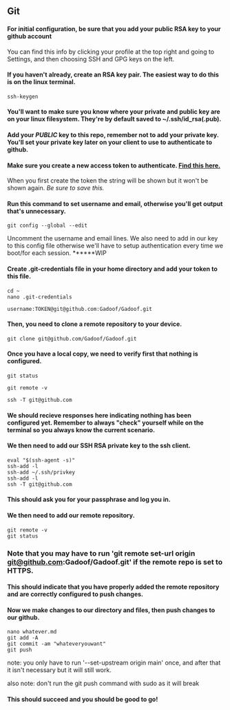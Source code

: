 ## Git

#### For initial configuration, be sure that you add your public RSA key to your github account

You can find this info by clicking your profile at the top right and going to Settings, and then choosing SSH and GPG keys on the left.

#### If you haven't already, create an RSA key pair. The easiest way to do this is on the linux terminal.

```
ssh-keygen
```

#### You'll want to make sure you know where your private and public key are on your linux filesystem. They're by default saved to ~/.ssh/id_rsa(.pub). 

#### Add your _PUBLIC_ key to this repo, remember not to add your private key. You'll set your private key later on your client to use to authenticate to github.

#### Make sure you create a new access token to authenticate. [Find this here.](https://github.com/settings/tokens)

When you first create the token the string will be shown but it won't be shown again. *Be sure to save this.*

#### Run this command to set username and email, otherwise you'll get output that's unnecessary.

```
git config --global --edit
```
Uncomment the username and email lines.
We also need to add in our key to this config file otherwise we'll have to setup authentication every time we boot/for each session.
******WIP

#### Create .git-credentials file in your home directory and add your token to this file.

```
cd ~
nano .git-credentials

username:TOKEN@git@github.com:Gadoof/Gadoof.git
```

#### Then, you need to clone a remote repository to your device.

```
git clone git@github.com/Gadoof/Gadoof.git
```

#### Once you have a local copy, we need to verify first that nothing is configured.

```
git status

git remote -v

ssh -T git@github.com
```

#### We should recieve responses here indicating nothing has been configured yet. Remember to always "check" yourself while on the terminal so you always know the current scenario.

#### We then need to add our SSH RSA private key to the ssh client.

```
eval "$(ssh-agent -s)"
ssh-add -l
ssh-add ~/.ssh/privkey
ssh-add -l
ssh -T git@github.com
```
#### This should ask you for your passphrase and log you in.

#### We then need to add our remote repository.

```
git remote -v
git status
```
### Note that you may have to run 'git remote set-url origin git@github.com:Gadoof/Gadoof.git' if the remote repo is set to HTTPS.

#### This should indicate that you have properly added the remote repository and are correctly configured to push changes.

#### Now we make changes to our directory and files, then push changes to our github.

```
nano whatever.md
git add -A
git commit -am "whateveryouwant"
git push
```
note: you only have to run '--set-upstream origin main' once, and after that it isn't necessary but it will still work.

also note: don't run the git push command with sudo as it will break

#### This should succeed and you should be good to go!
